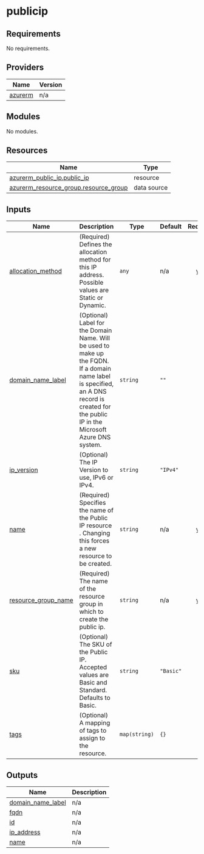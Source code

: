 # publicip

<!-- BEGINNING OF PRE-COMMIT-TERRAFORM DOCS HOOK -->
## Requirements

No requirements.

## Providers

| Name | Version |
|------|---------|
| <a name="provider_azurerm"></a> [azurerm](#provider\_azurerm) | n/a |

## Modules

No modules.

## Resources

| Name | Type |
|------|------|
| [azurerm_public_ip.public_ip](https://registry.terraform.io/providers/hashicorp/azurerm/latest/docs/resources/public_ip) | resource |
| [azurerm_resource_group.resource_group](https://registry.terraform.io/providers/hashicorp/azurerm/latest/docs/data-sources/resource_group) | data source |

## Inputs

| Name | Description | Type | Default | Required |
|------|-------------|------|---------|:--------:|
| <a name="input_allocation_method"></a> [allocation\_method](#input\_allocation\_method) | (Required) Defines the allocation method for this IP address. Possible values are Static or Dynamic. | `any` | n/a | yes |
| <a name="input_domain_name_label"></a> [domain\_name\_label](#input\_domain\_name\_label) | (Optional) Label for the Domain Name. Will be used to make up the FQDN. If a domain name label is specified, an A DNS record is created for the public IP in the Microsoft Azure DNS system. | `string` | `""` | no |
| <a name="input_ip_version"></a> [ip\_version](#input\_ip\_version) | (Optional) The IP Version to use, IPv6 or IPv4. | `string` | `"IPv4"` | no |
| <a name="input_name"></a> [name](#input\_name) | (Required) Specifies the name of the Public IP resource . Changing this forces a new resource to be created. | `string` | n/a | yes |
| <a name="input_resource_group_name"></a> [resource\_group\_name](#input\_resource\_group\_name) | (Required) The name of the resource group in which to create the public ip. | `string` | n/a | yes |
| <a name="input_sku"></a> [sku](#input\_sku) | (Optional) The SKU of the Public IP. Accepted values are Basic and Standard. Defaults to Basic. | `string` | `"Basic"` | no |
| <a name="input_tags"></a> [tags](#input\_tags) | (Optional) A mapping of tags to assign to the resource. | `map(string)` | `{}` | no |

## Outputs

| Name | Description |
|------|-------------|
| <a name="output_domain_name_label"></a> [domain\_name\_label](#output\_domain\_name\_label) | n/a |
| <a name="output_fqdn"></a> [fqdn](#output\_fqdn) | n/a |
| <a name="output_id"></a> [id](#output\_id) | n/a |
| <a name="output_ip_address"></a> [ip\_address](#output\_ip\_address) | n/a |
| <a name="output_name"></a> [name](#output\_name) | n/a |
<!-- END OF PRE-COMMIT-TERRAFORM DOCS HOOK -->
